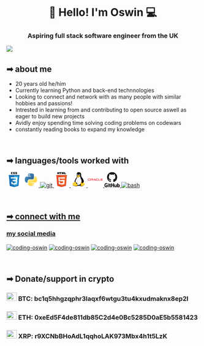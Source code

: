 <h1 align="center"> 🐍 Hello! I'm Oswin 💻 </h1>
<h3 align="center"> Aspiring full stack software engineer from the UK </h3>

<img src="https://share.creavite.co/oVA7K7G64z6M72UV.gif">

## ➡ about me

- 20 years old he/him
- Currently learning Python and back-end technnologies
- Looking to connect and network with as many people with similar hobbies and passions!
- Intrested in learning from and contributing to open source aswell as eager to build new projects
- Avidly enjoy spending time solving coding problems on codewars
- constantly reading books to expand my knowledge

<br>

## ➡ languages/tools worked with

<p align="left">  <a href="https://www.w3schools.com/css/" target="_blank"> <img src="https://raw.githubusercontent.com/devicons/devicon/master/icons/css3/css3-original-wordmark.svg" alt="css3" width="40" height="40"/></a> <a href="https://www.python.org" target="_blank"> <img src="https://raw.githubusercontent.com/devicons/devicon/master/icons/python/python-original.svg" alt="python" width="40" height="40"/> </a> <a href="https://git-scm.com/" target="_blank"> <img src="https://www.vectorlogo.zone/logos/git-scm/git-scm-icon.svg" alt="git" width="40" height="40"/> </a> <a href="https://www.w3.org/html/" target="_blank"> <img src="https://raw.githubusercontent.com/devicons/devicon/master/icons/html5/html5-original-wordmark.svg" alt="html5" width="40" height="40"/> </a></a>  </a> <a href="https://www.linux.org/" target="_blank"> <img src="https://raw.githubusercontent.com/devicons/devicon/master/icons/linux/linux-original.svg" alt="linux" width="40" height="40"/> </a> <a href="https://www.oracle.com/" target="_blank"> <img src="https://raw.githubusercontent.com/devicons/devicon/master/icons/oracle/oracle-original.svg" alt="oracle" width="40" height="40"/> </a> <a href="https://github.com/codingoswin" target="_blank"> <img src="https://raw.githubusercontent.com/devicons/devicon/master/icons/github/github-original-wordmark.svg" alt="photoshop" width="40" height="40"/> </a> <a href="https://www.gnu.org/software/bash/" target="_blank"> <img src="https://www.vectorlogo.zone/logos/gnu_bash/gnu_bash-icon.svg" alt="bash" width="40" height="40"/> </p>
<br>

## ➡ connect with me

<h3 align="left">my social media</h3>
<p align="left">
<a href="https://www.codewars.com/users/codingoswin" target="blank"><img align="center" src="https://www.codewars.com/packs/assets/logo.61192cf7.svg" alt="coding-oswin" height="30" width="40" /></a>
<a href="https://twitter.com/InfiniteOswin" target="blank"><img align="center" src="https://raw.githubusercontent.com/rahuldkjain/github-profile-readme-generator/master/src/images/icons/Social/twitter.svg" alt="coding-oswin" height="30" width="40" /></a>
<a href="https://www.linkedin.com/in/oswin-pinto/" target="blank"><img align="center" src="https://raw.githubusercontent.com/rahuldkjain/github-profile-readme-generator/master/src/images/icons/Social/linked-in-alt.svg" alt="coding-oswin" height="30" width="40" /></a>
<a href="https://leetcode.com/Oswin147/" target="blank"><img align="center" src="https://raw.githubusercontent.com/rahuldkjain/github-profile-readme-generator/master/src/images/icons/Social/leet-code.svg" alt="coding-oswin" height="30" width="40" /></a>
</p>
<br>

## ➡ Donate/support in crypto

<h3> <img src ="https://dynamic-assets.coinbase.com/e785e0181f1a23a30d9476038d9be91e9f6c63959b538eabbc51a1abc8898940383291eede695c3b8dfaa1829a9b57f5a2d0a16b0523580346c6b8fab67af14b/asset_icons/b57ac673f06a4b0338a596817eb0a50ce16e2059f327dc117744449a47915cb2.png" width = 27 height = 22 > BTC: bc1q5hhgzqphr3laqxf6wtgu3tu4kxudmaknx8ep2l

<br>

<h3> <img src = "https://dynamic-assets.coinbase.com/dbb4b4983bde81309ddab83eb598358eb44375b930b94687ebe38bc22e52c3b2125258ffb8477a5ef22e33d6bd72e32a506c391caa13af64c00e46613c3e5806/asset_icons/4113b082d21cc5fab17fc8f2d19fb996165bcce635e6900f7fc2d57c4ef33ae9.png" width = 27 height = 22> ETH: 0xeEd5F4de811db85C2d4e0Bc5285D0aE5b5581423 </h3>

  
<h3> <img src = "https://dynamic-assets.coinbase.com/e81509d2307f706f3a6f8999968874b50b628634abf5154fc91a7e5f7685d496a33acb4cde02265ed6f54b0a08fa54912208516e956bc5f0ffd1c9c2634099ae/asset_icons/3af4b33bde3012fd29dd1366b0ad737660f24acc91750ee30a034a0679256d0b.png" width = 27 height = 22>  XRP: r9XCNbBHoAdL1qqhoLAK973Mbx4h1t5LzK </h3>



